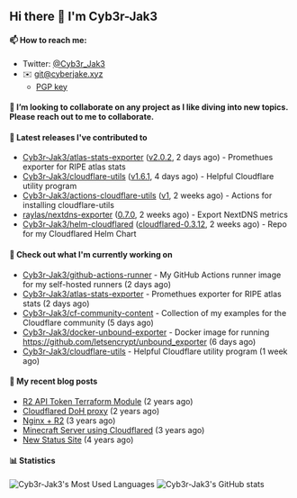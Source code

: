 ## Hi there 👋 I'm Cyb3r-Jak3

#### 📫 How to reach me:
  - Twitter: [@Cyb3r_Jak3](https://twitter.com/Cyb3r_Jak3)
  - ✉️ git@cyberjake.xyz
    - [PGP key](https://gist.githubusercontent.com/Cyb3r-Jak3/d1068b61b50239b171faf018a0269f67/raw/b876db002e6b0630795382c0b9134771ffa5fe3a/cyb3rjak3@pm.me.asc)


#### 👯 I’m looking to collaborate on any project as I like diving into new topics. Please reach out to me to collaborate.


#### 🔭 Latest releases I've contributed to

- [Cyb3r-Jak3/atlas-stats-exporter](https://github.com/Cyb3r-Jak3/atlas-stats-exporter) ([v2.0.2](https://github.com/Cyb3r-Jak3/atlas-stats-exporter/releases/tag/v2.0.2), 2 days ago) - Promethues exporter for RIPE atlas stats
- [Cyb3r-Jak3/cloudflare-utils](https://github.com/Cyb3r-Jak3/cloudflare-utils) ([v1.6.1](https://github.com/Cyb3r-Jak3/cloudflare-utils/releases/tag/v1.6.1), 4 days ago) - Helpful Cloudflare utility program 
- [Cyb3r-Jak3/actions-cloudflare-utils](https://github.com/Cyb3r-Jak3/actions-cloudflare-utils) ([v1](https://github.com/Cyb3r-Jak3/actions-cloudflare-utils/releases/tag/v1), 2 weeks ago) - Actions for installing cloudflare-utils
- [raylas/nextdns-exporter](https://github.com/raylas/nextdns-exporter) ([0.7.0](https://github.com/raylas/nextdns-exporter/releases/tag/0.7.0), 2 weeks ago) - Export NextDNS metrics
- [Cyb3r-Jak3/helm-cloudflared](https://github.com/Cyb3r-Jak3/helm-cloudflared) ([cloudflared-0.3.12](https://github.com/Cyb3r-Jak3/helm-cloudflared/releases/tag/cloudflared-0.3.12), 2 weeks ago) - Repo for my Cloudflared Helm Chart

#### 👷 Check out what I'm currently working on

- [Cyb3r-Jak3/github-actions-runner](https://github.com/Cyb3r-Jak3/github-actions-runner) - My GitHub Actions runner image for my self-hosted runners (2 days ago)
- [Cyb3r-Jak3/atlas-stats-exporter](https://github.com/Cyb3r-Jak3/atlas-stats-exporter) - Promethues exporter for RIPE atlas stats (2 days ago)
- [Cyb3r-Jak3/cf-community-content](https://github.com/Cyb3r-Jak3/cf-community-content) - Collection of my examples for the Cloudflare community (5 days ago)
- [Cyb3r-Jak3/docker-unbound-exporter](https://github.com/Cyb3r-Jak3/docker-unbound-exporter) - Docker image for running https://github.com/letsencrypt/unbound_exporter (6 days ago)
- [Cyb3r-Jak3/cloudflare-utils](https://github.com/Cyb3r-Jak3/cloudflare-utils) - Helpful Cloudflare utility program  (1 week ago)

#### 📜 My recent blog posts

- [R2 API Token Terraform Module](https://blog.cyberjake.xyz/post/2024-03-19-cloudflare-r2-terraform/) (2 years ago)
- [Cloudflared DoH proxy](https://blog.cyberjake.xyz/post/2023-02-17-cloudflared-doh/) (2 years ago)
- [Nginx &#43; R2](https://blog.cyberjake.xyz/post/2022-10-01-nginx-proxy-r2/) (3 years ago)
- [Minecraft Server using Cloudflared](https://blog.cyberjake.xyz/post/2022-03-26-cloudflared-minecraft/) (3 years ago)
- [New Status Site](https://blog.cyberjake.xyz/post/2021-09-27-status-site/) (4 years ago)


#### 📊 Statistics
![Cyb3r-Jak3's Most Used Languages](https://github-readme-stats.vercel.app/api/top-langs/?username=Cyb3r-Jak3&theme=cobalt&hide=css,html,scss)
![Cyb3r-Jak3's GitHub stats](https://github-readme-stats.vercel.app/api?username=Cyb3r-Jak3&count_private=true&show_icons=true&theme=cobalt&line_height=40)
